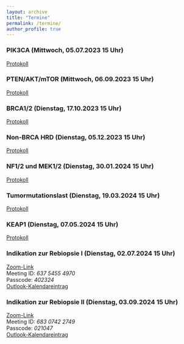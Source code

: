 ```yaml
---
layout: archive
title: "Termine"
permalink: /termine/
author_profile: true
---
```


### PIK3CA (Mittwoch, 05.07.2023 15 Uhr)
[Protokoll](https://team-deutschland.org/files/1-Protokoll-PIK3CA.pdf)

### PTEN/AKT/mTOR (Mittwoch, 06.09.2023 15 Uhr)
[Protokoll](https://team-deutschland.org/files/2-Protokoll-PTEN-AKT-mTOR.pdf)

### BRCA1/2 (Dienstag, 17.10.2023 15 Uhr)
[Protokoll](https://team-deutschland.org/files/3-Protokoll-BRCA1-2.pdf)

### Non-BRCA HRD (Dienstag, 05.12.2023 15 Uhr)
[Protokoll](https://team-deutschland.org/files/4-Protokoll-Non-BRCA-HRD.pdf)

### NF1/2 und MEK1/2 (Dienstag, 30.01.2024 15 Uhr)
[Protokoll](https://team-deutschland.org/files/5-Protokoll-NF-MEK.pdf)

### Tumormutationslast (Dienstag, 19.03.2024 15 Uhr)
[Protokoll](https://team-deutschland.org/files/6-Protokoll-Tumormutationslast.pdf)

### KEAP1 (Dienstag, 07.05.2024 15 Uhr)
[Protokoll](https://team-deutschland.org/files/7-Protokoll-KEAP1.pdf)

### Indikation zur Rebiopsie I (Dienstag, 02.07.2024 15 Uhr)  
[Zoom-Link](https://tum-conf.zoom-x.de/j/63754554970?pwd=T0w5UzFwbWxTUWtFTjRQZjlFU3ZMUT09)  
Meeting ID: *637 5455 4970*  
Passcode: *402324*  
[Outlook-Kalendareintrag](https://team-deutschland.org/files/8.ics)  

### Indikation zur Rebiopsie II (Dienstag, 03.09.2024 15 Uhr)  
[Zoom-Link](https://tum-conf.zoom-x.de/j/68307422749?pwd=K1AyRTRnWkx2bDMyRC9XZGpUSEZ1QT09)  
Meeting ID: *683 0742 2749*  
Passcode: *021047*  
[Outlook-Kalendareintrag](https://team-deutschland.org/files/9.ics)  